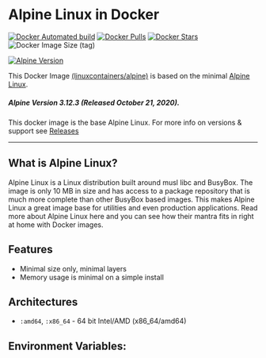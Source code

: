 # Alpine Linux in Docker

[![Docker Automated build](https://img.shields.io/docker/automated/linuxcontainers/alpine.svg?style=for-the-badge&logo=docker)](https://hub.docker.com/r/linuxcontainers/alpine/)
[![Docker Pulls](https://img.shields.io/docker/pulls/linuxcontainers/alpine.svg?style=for-the-badge&logo=docker)](https://hub.docker.com/r/linuxcontainers/alpine/)
[![Docker Stars](https://img.shields.io/docker/stars/linuxcontainers/alpine.svg?style=for-the-badge&logo=docker)](https://hub.docker.com/r/linuxcontainers/alpine/)
![Docker Image Size (tag)](https://img.shields.io/docker/image-size/linuxcontainers/alpine/latest?logo=docker&style=for-the-badge)

[![Alpine Version](https://img.shields.io/badge/Alpine%20version-v3.12.3-green.svg?style=for-the-badge)](https://alpinelinux.org/)

This Docker Image [(linuxcontainers/alpine)](https://hub.docker.com/r/linuxcontainers/alpine/) is based on the minimal [Alpine Linux](https://alpinelinux.org/).

##### Alpine Version 3.12.3 (Released October 21, 2020).

This docker image is the base Alpine Linux. For more info on versions & support see [Releases](https://wiki.alpinelinux.org/wiki/Alpine_Linux:Releases)

----

## What is Alpine Linux?
Alpine Linux is a Linux distribution built around musl libc and BusyBox. The image is only 10 MB in size and has access to a package repository that is much more complete than other BusyBox based images. This makes Alpine Linux a great image base for utilities and even production applications. Read more about Alpine Linux here and you can see how their mantra fits in right at home with Docker images.

## Features

* Minimal size only, minimal layers
* Memory usage is minimal on a simple install

## Architectures

* ```:amd64```, ```:x86_64``` - 64 bit Intel/AMD (x86_64/amd64)

## Environment Variables:
